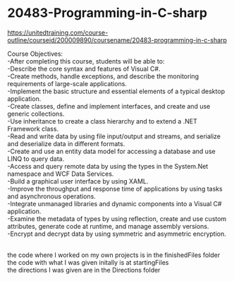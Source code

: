 # 20483-Programming-in-C-sharp
https://unitedtraining.com/course-outline/courseid/200009890/coursename/20483-programming-in-c-sharp

Course Objectives:<br />
  -After completing this course, students will be able to:<br />
  -Describe the core syntax and features of Visual C#.<br />
  -Create methods, handle exceptions, and describe the monitoring requirements of large-scale applications.<br />
  -Implement the basic structure and essential elements of a typical desktop application.<br />
  -Create classes, define and implement interfaces, and create and use generic collections.<br />
  -Use inheritance to create a class hierarchy and to extend a .NET Framework class.<br />
  -Read and write data by using file input/output and streams, and serialize and deserialize data in different formats.<br />
  -Create and use an entity data model for accessing a database and use LINQ to query data.<br />
  -Access and query remote data by using the types in the System.Net namespace and WCF Data Services.<br />
  -Build a graphical user interface by using XAML.<br />
  -Improve the throughput and response time of applications by using tasks and asynchronous operations.<br />
  -Integrate unmanaged libraries and dynamic components into a Visual C# application.<br />
  -Examine the metadata of types by using reflection, create and use custom attributes, generate code at runtime, and manage assembly versions.<br />
  -Encrypt and decrypt data by using symmetric and asymmetric encryption.<br />

<br />
the code where I worked on my own projects is in the finishedFiles folder
<br />
the code with what I was given initally is at startingFiles
<br />
the directions I was given are in the Directions folder


